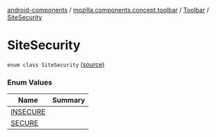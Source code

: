 [android-components](../../../index.md) / [mozilla.components.concept.toolbar](../../index.md) / [Toolbar](../index.md) / [SiteSecurity](./index.md)

# SiteSecurity

`enum class SiteSecurity` [(source)](https://github.com/mozilla-mobile/android-components/blob/master/components/concept/toolbar/src/main/java/mozilla/components/concept/toolbar/Toolbar.kt#L383)

### Enum Values

| Name | Summary |
|---|---|
| [INSECURE](-i-n-s-e-c-u-r-e.md) |  |
| [SECURE](-s-e-c-u-r-e.md) |  |
